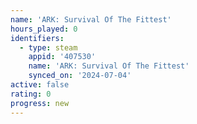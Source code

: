 ```yaml
---
name: 'ARK: Survival Of The Fittest'
hours_played: 0
identifiers:
  - type: steam
    appid: '407530'
    name: 'ARK: Survival Of The Fittest'
    synced_on: '2024-07-04'
active: false
rating: 0
progress: new
---
```


